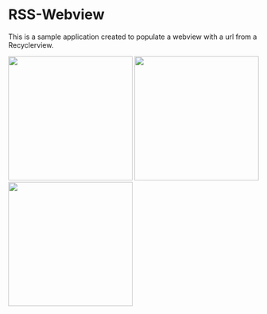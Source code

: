 # RSS-Webview
This is a sample application created to populate a webview with a url from a Recyclerview.

<img src="https://scontent-mad1-1.xx.fbcdn.net/hphotos-xlf1/l/t31.0-8/12916326_1246929082001252_4912573889074038709_o.jpg" width="250">

<img src="https://fbcdn-sphotos-a-a.akamaihd.net/hphotos-ak-xtf1/t31.0-8/12976978_1246929078667919_7713401606319743862_o.jpg" width="250">

<img src="https://fbcdn-sphotos-e-a.akamaihd.net/hphotos-ak-xpa1/t31.0-8/12957689_1246929102001250_2848351710558841847_o.jpg" width="250">
